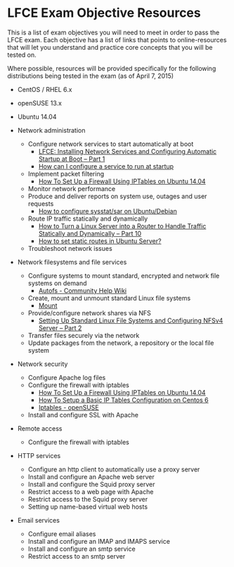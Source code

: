 # LFCE Exam Objective Resources
This is a list of exam objectives you will need to meet in order to pass the LFCE exam. Each objective has a list of links that points to online-resources that will let you understand and practice core concepts that you will be tested on. 

Where possible, resources will be provided specifically for the following distributions being tested in the exam (as of April 7, 2015)

* CentOS / RHEL 6.x
* openSUSE 13.x
* Ubuntu 14.04

* Network administration
  * Configure network services to start automatically at boot
     * [LFCE: Installing Network Services and Configuring Automatic Startup at Boot – Part 1](http://www.tecmint.com/installing-network-services-and-configuring-services-at-system-boot/)
    * [How can I configure a service to run at startup](http://askubuntu.com/questions/9382/how-can-i-configure-a-service-to-run-at-startup)
  * Implement packet filtering
    * [How To Set Up a Firewall Using IPTables on Ubuntu 14.04](https://www.digitalocean.com/community/tutorials/how-to-set-up-a-firewall-using-iptables-on-ubuntu-14-04)
  * Monitor network performance
  * Produce and deliver reports on system use, outages and user requests
    * [How to configure sysstat/sar on Ubuntu/Debian](http://www.leonardoborda.com/blog/how-to-configure-sysstatsar-on-ubuntudebian/)
  * Route IP traffic statically and dynamically
    * [How to Turn a Linux Server into a Router to Handle Traffic Statically and Dynamically – Part 10](http://www.tecmint.com/setup-linux-as-router/)
    * [How to set static routes in Ubuntu Server?](http://askubuntu.com/questions/168033/how-to-set-static-routes-in-ubuntu-server)
  * Troubleshoot network issues

* Network filesystems and file services
  * Configure systems to mount standard, encrypted and network file systems on demand
    * [Autofs - Community Help Wiki](https://help.ubuntu.com/community/Autofs)
  * Create, mount and unmount standard Linux file systems
    * [Mount](https://help.ubuntu.com/community/Mount)
  * Provide/configure network shares via NFS
    * [Setting Up Standard Linux File Systems and Configuring NFSv4 Server – Part 2](http://www.tecmint.com/configure-nfs-server/)
  * Transfer files securely via the network
  * Update packages from the network, a repository or the local file system

* Network security
  * Configure Apache log files
  * Configure the firewall with iptables
  	* [How To Set Up a Firewall Using IPTables on Ubuntu 14.04](https://www.digitalocean.com/community/tutorials/how-to-set-up-a-firewall-using-iptables-on-ubuntu-14-04)
    * [How To Setup a Basic IP Tables Configuration on Centos 6](https://www.digitalocean.com/community/tutorials/how-to-setup-a-basic-ip-tables-configuration-on-centos-6)
    * [Iptables - openSUSE](https://en.opensuse.org/Iptables)
  * Install and configure SSL with Apache

* Remote access
  * Configure the firewall with iptables

* HTTP services
  * Configure an http client to automatically use a proxy server
  * Install and configure an Apache web server
  * Install and configure the Squid proxy server
  * Restrict access to a web page with Apache
  * Restrict access to the Squid proxy server
  * Setting up name-based virtual web hosts

* Email services
  * Configure email aliases
  * Install and configure an IMAP and IMAPS service
  * Install and configure an smtp service
  * Restrict access to an smtp server

